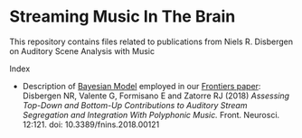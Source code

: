 # Streaming Music In The Brain

This repository contains files related to publications from Niels R. Disbergen on Auditory Scene Analysis with Music

Index
- Description of [Bayesian Model](.../BayesianModel.md) employed in our [Frontiers paper]( https://www.frontiersin.org/articles/10.3389/fnins.2018.00121 "Frontiers Paper Webpage"): Disbergen NR, Valente G, Formisano E and Zatorre RJ (2018) *Assessing Top-Down and Bottom-Up Contributions to Auditory Stream Segregation and Integration With Polyphonic Music.* Front. Neurosci. 12:121. doi: 10.3389/fnins.2018.00121
